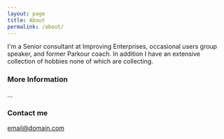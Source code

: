 ```yaml
---
layout: page
title: About
permalink: /about/
---
```


I'm a Senior consultant at Improving Enterprises, occasional users group speaker, and former Parkour coach.  In addition I have an extensive collection of hobbies none of which are collecting.

### More Information

...

### Contact me

[email@domain.com](mailto:email@domain.com)

